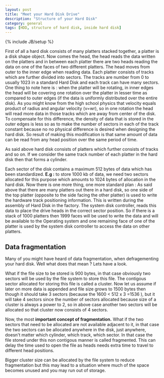 ```yaml
---
layout: post
title: "Meet your Hard Disk Drive"
description: "Structure of your Hard Disk"
category: general
tags: [HDD, structure of hard disk, inside hard disk]
---
```

{% include JB/setup %}

First of all a hard disk consists of many platters stacked together, a platter is a disk shape object. Now comes the head, the head reads the data written on the platters and in between each platter there are two heads reading the data on one of the faces of two different platters.
The head moves from outer to the inner edge when reading data. Each platter consists of tracks which are further divided into sectors. The tracks are number from 0 to usually 1023 in a standard Hard Disk and each track can have many sectors. One thing to note here is : when the platter will be rotating, in inner edges the head will be covering one rotation over the platter in lesser time as compared to outer edges (if the data is uniformly distributed over the entire disk). As you might know from the high school physics that velocity equals product of radius and angular velocity (v=wr), so in one rotation the head will read more data in those tracks which are away from center of the disk. To compensate for this difference, the density of data that is stored in the outer edges is less so as to make the number of sectors in each of the track constant because no no physical difference is desired when designing the hard disk. So result of making this modification is that same amount of data can be read from any head position over the same period of time.

As said above hard disk consists of platters which further consists of tracks and so on. If we consider the same track number of each platter in the hard disk then that forms a cylinder.

Each sector of the disk contains a maximum 512 bytes of data which has been standardized. **E.g :** to store 1000 kb of data, we need two sectors allocated for this purpose which amounts to 1024 bytes of allocation in the hard disk.
Now there is one more thing, one more standard plan : As said above that there are many platters out there in a hard disk, so one side of the top platter (opposite to the side facing the other platter) is used to write the hardware track positioning information. This is written during the assembly of Hard Disk in the factory. The system disk controller, reads this data to place the drive heads in the correct sector position.
So if there is a stack of 1000 platters then 1999 faces will be used to write the data and will be available to the Operating system and one remaining face of one of the platter is used by the system disk controller to access the data on other platters.

## Data fragmentation

Many of you might have heard of data fragmentation, when defragementing your hard disk. Well what does that mean ? Lets have a look.

What if the file size to be stored is 900 bytes, in that case obviously two sectors will be used by the file system to store this file. The contigous sector allocated for storing this file is called a cluster.
Now let us assume if later on more data is appended and file size grows to 1500 bytes then though it should take 3 sectors (because the 1600 &lt; 512 x 3 =1536 ), but it will take 4 sectors since the number of sectors allocated because size of a cluster is always a power to 2, so in above case another two sectors will be allocated so that cluster now consists of 4 sectors.

Now, the most **important concept of fragmentation.**
What if the two sectors that need to be allocated are not available adjacent to it, in that case the two sectors can be allocated anywhere in the disk, just anywhere, doesn't matter which cylinder, which track, which sector. In that case the file stored under this non contigous manner is called fragmented. This can delay the time used to open the file as heads needs extra time to travel to different head positions.

Bigger cluster size can be allocated by the file system to reduce fragmentation but this may lead to a situation where much of the space becomes unused and you may run out of storage. 
